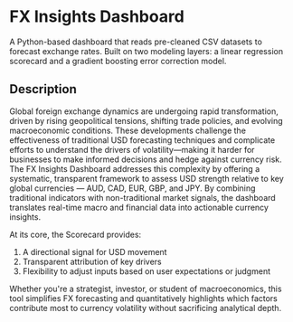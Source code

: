 # FX Insights Dashboard
A Python-based dashboard that reads pre-cleaned CSV datasets to forecast exchange rates. Built on two modeling layers: a linear regression scorecard and a gradient boosting error correction model.

## Description
Global foreign exchange dynamics are undergoing rapid transformation, driven by rising geopolitical tensions, shifting trade policies, and evolving macroeconomic conditions. These developments challenge the effectiveness of traditional USD forecasting techniques and complicate efforts to understand the drivers of volatility—making it harder for businesses to make informed decisions and hedge against currency risk. The FX Insights Dashboard addresses this complexity by offering a systematic, transparent framework to assess USD strength relative to key global currencies — AUD, CAD, EUR, GBP, and JPY. By combining traditional indicators with non-traditional market signals, the dashboard translates real-time macro and financial data into actionable currency insights.

At its core, the Scorecard provides:
1) A directional signal for USD movement
2) Transparent attribution of key drivers
3) Flexibility to adjust inputs based on user expectations or judgment

Whether you're a strategist, investor, or student of macroeconomics, this tool simplifies FX forecasting and quantitatively highlights which factors contribute most to currency volatility without sacrificing analytical depth.




